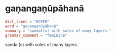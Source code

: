 # gaṇangaṇūpāhanā

``` toml
dict_label = "NCPED"
word = "gaṇangaṇūpāhanā"
summary = "sandal(s) with soles of many layers."
grammar_comment = "feminine"
```

sandal(s) with soles of many layers.


